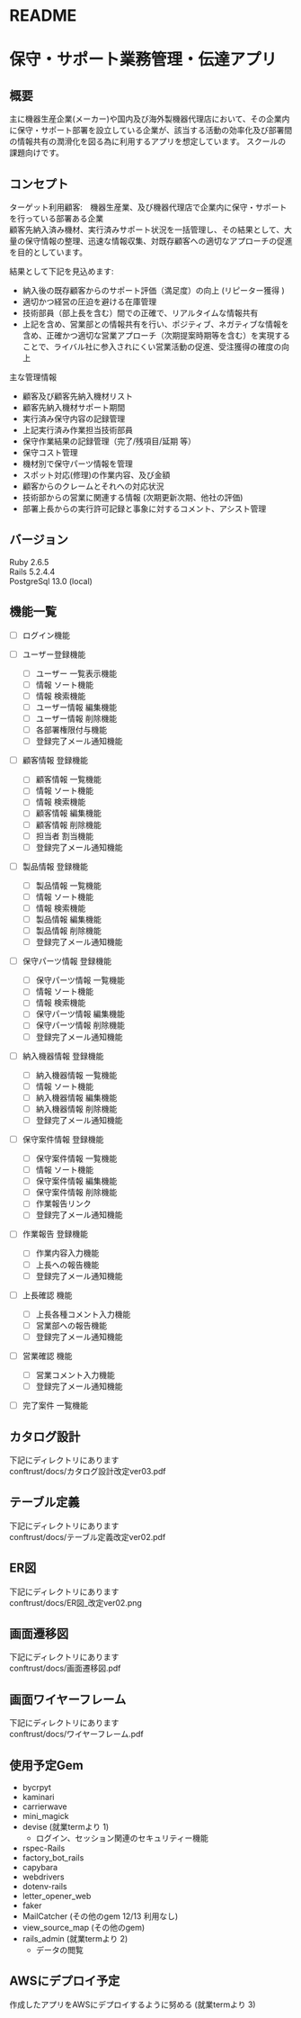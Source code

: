 # README

# 保守・サポート業務管理・伝達アプリ

## 概要
主に機器生産企業(メーカー)や国内及び海外製機器代理店において、その企業内に保守・サポート部署を設立している企業が、該当する活動の効率化及び部署間の情報共有の潤滑化を図る為に利用するアプリを想定しています。
スクールの課題向けです。

## コンセプト
ターゲット利用顧客:&emsp;機器生産業、及び機器代理店で企業内に保守・サポートを行っている部署ある企業<br>
顧客先納入済み機材、実行済みサポート状況を一括管理し、その結果として、大量の保守情報の整理、迅速な情報収集、対既存顧客への適切なアプローチの促進を目的としています。<br>

結果として下記を見込めます:  
  * 納入後の既存顧客からのサポート評価（満足度）の向上 (リピーター獲得 )
  * 適切かつ経営の圧迫を避ける在庫管理
  * 技術部員（部上長を含む）間での正確で、リアルタイムな情報共有
  * 上記を含め、営業部との情報共有を行い、ポジティブ、ネガティブな情報を含め、正確かつ適切な営業アプローチ（次期提案時期等を含む）を実現することで、ライバル社に参入されにくい営業活動の促進、受注獲得の確度の向上

主な管理情報
  * 顧客及び顧客先納入機材リスト
  * 顧客先納入機材サポート期間
  * 実行済み保守内容の記録管理
  * 上記実行済み作業担当技術部員
  * 保守作業結果の記録管理（完了/残項目/延期 等）
  * 保守コスト管理
  * 機材別で保守パーツ情報を管理
  * スポット対応(修理)の作業内容、及び金額
  * 顧客からのクレームとそれへの対応状況
  * 技術部からの営業に関連する情報 (次期更新次期、他社の評価)
  * 部署上長からの実行許可記録と事象に対するコメント、アシスト管理


## バージョン
Ruby 2.6.5<br>  Rails 5.2.4.4<br>PostgreSql 13.0 (local)<br>

## 機能一覧
- [ ] ログイン機能
- [ ] ユーザー登録機能
  - [ ] ユーザー 一覧表示機能
  - [ ] 情報 ソート機能
  - [ ] 情報 検索機能
  - [ ] ユーザー情報 編集機能
  - [ ] ユーザー情報 削除機能
  - [ ] 各部署権限付与機能
  - [ ] 登録完了メール通知機能
- [ ] 顧客情報 登録機能
  - [ ] 顧客情報 一覧機能
  - [ ] 情報 ソート機能
  - [ ] 情報 検索機能  
  - [ ] 顧客情報 編集機能
  - [ ] 顧客情報 削除機能
  - [ ] 担当者 割当機能
  - [ ] 登録完了メール通知機能
- [ ] 製品情報 登録機能
  - [ ] 製品情報 一覧機能
  - [ ] 情報 ソート機能
  - [ ] 情報 検索機能
  - [ ] 製品情報 編集機能
  - [ ] 製品情報 削除機能
  - [ ] 登録完了メール通知機能  
- [ ] 保守パーツ情報 登録機能
  - [ ] 保守パーツ情報 一覧機能
  - [ ] 情報 ソート機能
  - [ ] 情報 検索機能
  - [ ] 保守パーツ情報 編集機能
  - [ ] 保守パーツ情報 削除機能
  - [ ] 登録完了メール通知機能
- [ ] 納入機器情報 登録機能
  - [ ] 納入機器情報 一覧機能
  - [ ] 情報 ソート機能
  - [ ] 納入機器情報 編集機能
  - [ ] 納入機器情報 削除機能
  - [ ] 登録完了メール通知機能  
- [ ] 保守案件情報 登録機能
  - [ ] 保守案件情報 一覧機能
  - [ ] 情報 ソート機能
  - [ ] 保守案件情報 編集機能
  - [ ] 保守案件情報 削除機能
  - [ ] 作業報告リンク
  - [ ] 登録完了メール通知機能
- [ ] 作業報告 登録機能
  - [ ] 作業内容入力機能
  - [ ] 上長への報告機能
  - [ ] 登録完了メール通知機能
- [ ] 上長確認 機能
  - [ ] 上長各種コメント入力機能
  - [ ] 営業部への報告機能
  - [ ] 登録完了メール通知機能
- [ ] 営業確認 機能
  - [ ] 営業コメント入力機能
  - [ ] 登録完了メール通知機能
- [ ] 完了案件 一覧機能


## カタログ設計
  下記にディレクトリにあります<br>
  conftrust/docs/カタログ設計改定ver03.pdf
## テーブル定義
  下記にディレクトリにあります<br>
  conftrust/docs/テーブル定義改定ver02.pdf
## ER図
  下記にディレクトリにあります<br>
  conftrust/docs/ER図_改定ver02.png  
## 画面遷移図
  下記にディレクトリにあります<br>
  conftrust/docs/画面遷移図.pdf
## 画面ワイヤーフレーム
  下記にディレクトリにあります<br>
  conftrust/docs/ワイヤーフレーム.pdf


## 使用予定Gem
* bycrpyt
* kaminari
* carrierwave
* mini_magick
* devise (就業termより 1)
  - ログイン、セッション関連のセキュリティー機能
* rspec-Rails
* factory_bot_rails
* capybara
* webdrivers
* dotenv-rails
* letter_opener_web
* faker
* MailCatcher (その他のgem 12/13 利用なし)
* view_source_map (その他のgem)
* rails_admin (就業termより 2)
  - データの閲覧

## AWSにデプロイ予定
   作成したアプリをAWSにデプロイするように努める (就業termより 3)
